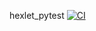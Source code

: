 hexlet_pytest
[![CI](https://github.com/Nella611/hexlet_pytest/actions/workflows/main.yml/badge.svg)](https://github.com/Nella611/hexlet_pytest/actions/workflows/main.yml)

